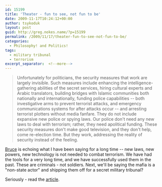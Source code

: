 ```yaml
---
id: 15199
title: 'Theater - fun to see, not fun to be'
date: 2009-11-17T10:24:12+00:00
author: tsykoduk
layout: post
guid: http://greg.nokes.name/?p=15199
permalink: /2009/11/17/theater-fun-to-see-not-fun-to-be/
categories:
  - Philosophy! and Politics!
tags:
  - military tribunal
  - terrorism
excerpt_separator:  <!--more-->
---
```

<blockquote>Unfortunately for politicians, the security measures that work are largely invisible. Such measures include enhancing the intelligence-gathering abilities of the secret services, hiring cultural experts and Arabic translators, building bridges with Islamic communities both nationally and internationally, funding police capabilities -- both investigative arms to prevent terrorist attacks, and emergency communications systems for after attacks occur -- and arresting terrorist plotters without media fanfare. They do not include expansive new police or spying laws. Our police don't need any new laws to deal with terrorism; rather, they need apolitical funding. These security measures don't make good television, and they don't help, come re-election time. But they work, addressing the reality of security instead of the feeling.</blockquote>
<!--more-->

<a href="http://www.schneier.com/blog/archives/2009/11/beyond_security.html">Bruce</a> is echoing what I have been saying for a long time -- new laws, new powers, new technology is not needed to combat terrorism. We have had the tools for a very long time, and we have successfully used them in the past. These are criminals - not soldiers. Next, we'll be saying the mafia is a "non-state actor" and shipping them off for a secret military tribunal?

Seriously - read the <a href="http://www.schneier.com/blog/archives/2009/11/beyond_security.html">article</a>.